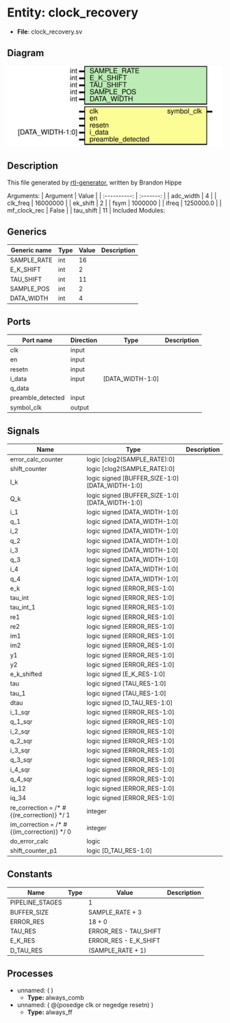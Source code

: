 
# Entity: clock_recovery 
- **File**: clock_recovery.sv

## Diagram
![Diagram](clock_recovery.svg "Diagram")
## Description

This file generated by [rtl-generator](https://github.com/brandonhippe/rtl-generator.git), written by Brandon Hippe

Arguments: |   Argument   |   Value   | | :----------: | :-------: | |  adc_width   |     4     | |   clk_freq   |  16000000 | |   ek_shift   |     2     | |     fsym     |  1000000  | |    ifreq     | 1250000.0 | | mf_clock_rec |   False   | |  tau_shift   |     11    | Included Modules: 
## Generics

| Generic name | Type | Value | Description |
| ------------ | ---- | ----- | ----------- |
| SAMPLE_RATE  | int  | 16    |             |
| E_K_SHIFT    | int  | 2     |             |
| TAU_SHIFT    | int  | 11    |             |
| SAMPLE_POS   | int  | 2     |             |
| DATA_WIDTH   | int  | 4     |             |

## Ports

| Port name         | Direction | Type             | Description |
| ----------------- | --------- | ---------------- | ----------- |
| clk               | input     |                  |             |
| en                | input     |                  |             |
| resetn            | input     |                  |             |
| i_data            | input     | [DATA_WIDTH-1:0] |             |
| q_data            |           |                  |             |
| preamble_detected | input     |                  |             |
| symbol_clk        | output    |                  |             |

## Signals

| Name                                        | Type                                           | Description |
| ------------------------------------------- | ---------------------------------------------- | ----------- |
| error_calc_counter                          | logic [clog2(SAMPLE_RATE):0]                   |             |
| shift_counter                               | logic [clog2(SAMPLE_RATE):0]                   |             |
| I_k                                         | logic signed [BUFFER_SIZE-1:0][DATA_WIDTH-1:0] |             |
| Q_k                                         | logic signed [BUFFER_SIZE-1:0][DATA_WIDTH-1:0] |             |
| i_1                                         | logic signed [DATA_WIDTH-1:0]                  |             |
| q_1                                         | logic signed [DATA_WIDTH-1:0]                  |             |
| i_2                                         | logic signed [DATA_WIDTH-1:0]                  |             |
| q_2                                         | logic signed [DATA_WIDTH-1:0]                  |             |
| i_3                                         | logic signed [DATA_WIDTH-1:0]                  |             |
| q_3                                         | logic signed [DATA_WIDTH-1:0]                  |             |
| i_4                                         | logic signed [DATA_WIDTH-1:0]                  |             |
| q_4                                         | logic signed [DATA_WIDTH-1:0]                  |             |
| e_k                                         | logic signed [ERROR_RES-1:0]                   |             |
| tau_int                                     | logic signed [ERROR_RES-1:0]                   |             |
| tau_int_1                                   | logic signed [ERROR_RES-1:0]                   |             |
| re1                                         | logic signed [ERROR_RES-1:0]                   |             |
| re2                                         | logic signed [ERROR_RES-1:0]                   |             |
| im1                                         | logic signed [ERROR_RES-1:0]                   |             |
| im2                                         | logic signed [ERROR_RES-1:0]                   |             |
| y1                                          | logic signed [ERROR_RES-1:0]                   |             |
| y2                                          | logic signed [ERROR_RES-1:0]                   |             |
| e_k_shifted                                 | logic signed [E_K_RES-1:0]                     |             |
| tau                                         | logic signed [TAU_RES-1:0]                     |             |
| tau_1                                       | logic signed [TAU_RES-1:0]                     |             |
| dtau                                        | logic signed [D_TAU_RES-1:0]                   |             |
| i_1_sqr                                     | logic signed [ERROR_RES-1:0]                   |             |
| q_1_sqr                                     | logic signed [ERROR_RES-1:0]                   |             |
| i_2_sqr                                     | logic signed [ERROR_RES-1:0]                   |             |
| q_2_sqr                                     | logic signed [ERROR_RES-1:0]                   |             |
| i_3_sqr                                     | logic signed [ERROR_RES-1:0]                   |             |
| q_3_sqr                                     | logic signed [ERROR_RES-1:0]                   |             |
| i_4_sqr                                     | logic signed [ERROR_RES-1:0]                   |             |
| q_4_sqr                                     | logic signed [ERROR_RES-1:0]                   |             |
| iq_12                                       | logic signed [ERROR_RES-1:0]                   |             |
| iq_34                                       | logic signed [ERROR_RES-1:0]                   |             |
| re_correction =  /* #{(re_correction)} */ 1 | integer                                        |             |
| im_correction =  /* #{(im_correction)} */ 0 | integer                                        |             |
| do_error_calc                               | logic                                          |             |
| shift_counter_p1                            | logic [D_TAU_RES-1:0]                          |             |

## Constants

| Name            | Type | Value                 | Description |
| --------------- | ---- | --------------------- | ----------- |
| PIPELINE_STAGES |      | 1                     |             |
| BUFFER_SIZE     |      | SAMPLE_RATE + 3       |             |
| ERROR_RES       |      | 18 + 0                |             |
| TAU_RES         |      | ERROR_RES - TAU_SHIFT |             |
| E_K_RES         |      | ERROR_RES - E_K_SHIFT |             |
| D_TAU_RES       |      | (SAMPLE_RATE + 1)     |             |

## Processes
- unnamed: (  )
  - **Type:** always_comb
- unnamed: ( @(posedge clk or negedge resetn) )
  - **Type:** always_ff
